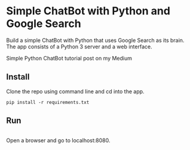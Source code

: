 # Simple ChatBot with Python and Google Search
Build a simple ChatBot with Python that uses Google Search as its brain. The app consists of a Python 3 server and a web interface.

Simple Python ChatBot tutorial post on my Medium

## Install
Clone the repo using command line and cd into the app.

```pip install -r requirements.txt```

## Run

```python server.py
```
Open a browser and go to localhost:8080.